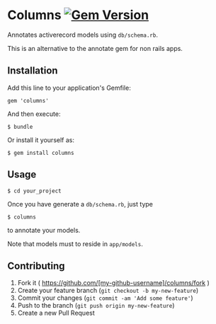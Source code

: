 # Columns [![Gem Version](https://badge.fury.io/rb/columns.svg)](http://badge.fury.io/rb/columns)

Annotates activerecord models using `db/schema.rb`.

This is an alternative to the annotate gem for non rails apps.

## Installation

Add this line to your application's Gemfile:

    gem 'columns'

And then execute:

    $ bundle

Or install it yourself as:

    $ gem install columns

## Usage

    $ cd your_project

Once you have generate a `db/schema.rb`, just type

    $ columns

to annotate your models.

Note that models must to reside in `app/models`.

## Contributing

1. Fork it ( https://github.com/[my-github-username]/columns/fork )
2. Create your feature branch (`git checkout -b my-new-feature`)
3. Commit your changes (`git commit -am 'Add some feature'`)
4. Push to the branch (`git push origin my-new-feature`)
5. Create a new Pull Request
